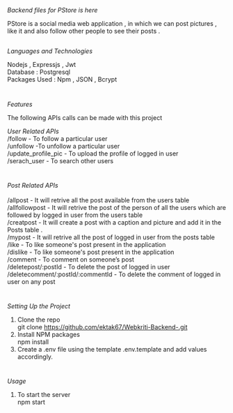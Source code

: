 *Backend files for PStore is here*

PStore is a social media web application , in which we can post pictures , like it and also follow other people to see their posts .

##
 *Languages and Technologies*
 
Nodejs , Expressjs , Jwt <br>
Database : Postgresql<br>
Packages Used : Npm , JSON  , Bcrypt  <br>

#
 *Features* <br>
 
The following APIs calls can be made with this project <br>

 *User Related APIs* <br>
/follow - To follow a particular user<br>
/unfollow -To unfollow a particular user <br>
/update_profile_pic - To upload the profile of logged in user <br>
/serach_user - To search other users<br>
#
 *Post Related APIs* <br><br>
/allpost  - It will retrive all the post available from the users table  <br>
/allfollowpost - It will retrive the post of the person of all the users which are followed by logged in user from the users table  <br>
/creatpost - It will create a post with a caption and picture and add it in the Posts table   .<br>
/mypost - It will retrive all the post of logged in user from the posts table  <br>
/like - To like someone's post  present in the application <br>
/dislike - To like someone's post  present in the application <br>
/comment - To comment on someone’s post <br>
/deletepost/:postId -  To delete the post of logged in user <br>
/deletecomment/:postId/:commentId - To delete the comment  of logged in user on any post <br>


#
 *Setting Up the Project*
<br>
1. Clone the repo<br>
git clone https://github.com/ektak67/Webkriti-Backend-.git<br>
2. Install NPM packages <br>
npm install<br>
3. Create a .env file using the template .env.template and add values accordingly.<br>
#
*Usage*
<br>
1. To start the server <br>
  npm  start<br>
